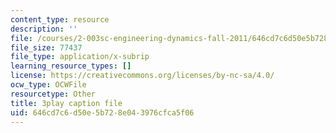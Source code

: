 ```yaml
---
content_type: resource
description: ''
file: /courses/2-003sc-engineering-dynamics-fall-2011/646cd7c6d50e5b728e043976cfca5f06_cd8lDtAtJbE.vtt
file_size: 77437
file_type: application/x-subrip
learning_resource_types: []
license: https://creativecommons.org/licenses/by-nc-sa/4.0/
ocw_type: OCWFile
resourcetype: Other
title: 3play caption file
uid: 646cd7c6-d50e-5b72-8e04-3976cfca5f06
---
```

